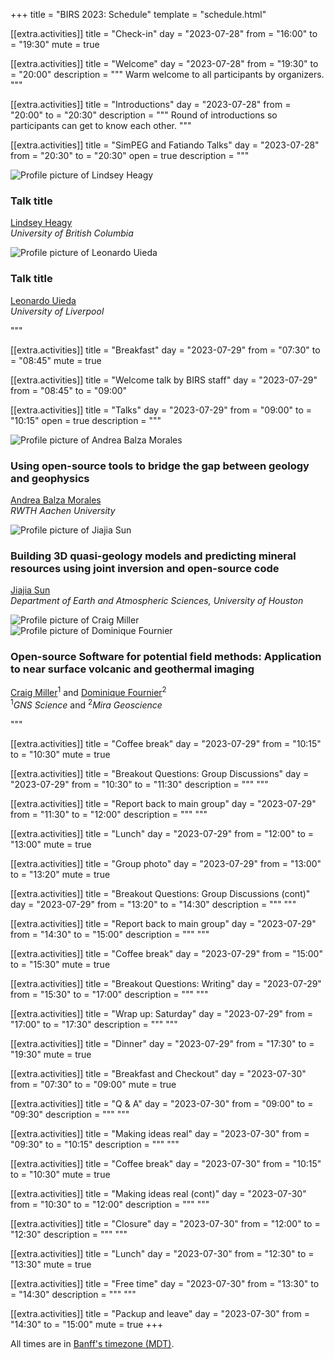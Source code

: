 +++
title = "BIRS 2023: Schedule"
template = "schedule.html"

[[extra.activities]]
title = "Check-in"
day = "2023-07-28"
from = "16:00"
to = "19:30"
mute = true

[[extra.activities]]
title = "Welcome"
day = "2023-07-28"
from = "19:30"
to = "20:00"
description = """
Warm welcome to all participants by organizers.
"""

[[extra.activities]]
title = "Introductions"
day = "2023-07-28"
from = "20:00"
to = "20:30"
description = """
Round of introductions so participants can get to know each other.
"""

[[extra.activities]]
title = "SimPEG and Fatiando Talks"
day = "2023-07-28"
from = "20:30"
to = "20:30"
open = true
description = """
<div class="talk-summary">
<div class="flex-1">
    <img class="speaker" src="/images/lindsey-heagy.jpg" alt="Profile picture of Lindsey Heagy">
</div>
<div class="talk-title">
    <h3>Talk title</h3>
    <p>
    <a href="https://lindseyjh.ca/">Lindsey Heagy</a>
    <br>
    <em>University of British Columbia</em>
    </p>
</div>
</div>

<div class="talk-summary">
<div class="flex-1">
    <img class="speaker" src="/images/leo-uieda.jpg" alt="Profile picture of Leonardo Uieda">
</div>
<div class="talk-title">
    <h3>Talk title</h3>
    <p>
    <a href="https://leouieda.com">Leonardo Uieda</a>
    <br>
    <em>University of Liverpool</em>
    </p>
</div>
</div>
"""

[[extra.activities]]
title = "Breakfast"
day = "2023-07-29"
from = "07:30"
to = "08:45"
mute = true

[[extra.activities]]
title = "Welcome talk by BIRS staff"
day = "2023-07-29"
from = "08:45"
to = "09:00"

[[extra.activities]]
title = "Talks"
day = "2023-07-29"
from = "09:00"
to = "10:15"
open = true
description = """

<div class="talk-summary">
<div class="flex-1">
    <img class="speaker" src="/images/andrea-balza-morales.jpg" alt="Profile picture of Andrea Balza Morales">
</div>
<div class="talk-title">
    <h3>Using open-source tools to bridge the gap between geology and geophysics</h3>
    <p>
    <a href="https://www.andreabalza.com">Andrea Balza Morales</a>
    <br>
    <em>RWTH Aachen University</em>
    </p>
</div>
</div>

<div class="talk-summary">
<div class="flex-1">
    <img class="speaker" src="/images/jiajia-sun.jpg" alt="Profile picture of Jiajia Sun">
</div>
<div class="talk-title">
    <h3>Building 3D quasi-geology models and predicting mineral resources using joint inversion and open-source code</h3>
    <p>
    <a href="https://sites.google.com/view/jiajiasun">Jiajia Sun</a>
    <br>
    <em>Department of Earth and Atmospheric Sciences, University of Houston</em>
    </p>
</div>
</div>

<div class="talk-summary">
<div class="speakers">
    <div class="flex-1">
        <img class="speaker" src="/images/craig-miller.jpg" alt="Profile picture of Craig Miller">
    </div>
    <div class="flex-1">
        <img class="speaker" src="/images/dom-fournier.jpg" alt="Profile picture of Dominique Fournier">
    </div>
</div>
<div class="talk-title">
    <h3>Open-source Software for potential field methods: Application to near surface volcanic and geothermal imaging</h3>
    <p>
    <a href="https://www.gns.cri.nz/about-us/staff-search/craig-miller">Craig Miller</a><sup>1</sup>
    and
    <a href="https://github.com/fourndo">Dominique Fournier</a><sup>2</sup>
    <br>
    <sup>1</sup><em>GNS Science</em>
    and
    <sup>2</sup><em>Mira Geoscience</em>
    </p>
</div>
</div>
"""

[[extra.activities]]
title = "Coffee break"
day = "2023-07-29"
from = "10:15"
to = "10:30"
mute = true

[[extra.activities]]
title = "Breakout Questions: Group Discussions"
day = "2023-07-29"
from = "10:30"
to = "11:30"
description = """
"""

[[extra.activities]]
title = "Report back to main group"
day = "2023-07-29"
from = "11:30"
to = "12:00"
description = """
"""

[[extra.activities]]
title = "Lunch"
day = "2023-07-29"
from = "12:00"
to = "13:00"
mute = true

[[extra.activities]]
title = "Group photo"
day = "2023-07-29"
from = "13:00"
to = "13:20"
mute = true

[[extra.activities]]
title = "Breakout Questions: Group Discussions (cont)"
day = "2023-07-29"
from = "13:20"
to = "14:30"
description = """
"""

[[extra.activities]]
title = "Report back to main group"
day = "2023-07-29"
from = "14:30"
to = "15:00"
description = """
"""

[[extra.activities]]
title = "Coffee break"
day = "2023-07-29"
from = "15:00"
to = "15:30"
mute = true

[[extra.activities]]
title = "Breakout Questions: Writing"
day = "2023-07-29"
from = "15:30"
to = "17:00"
description = """
"""

[[extra.activities]]
title = "Wrap up: Saturday"
day = "2023-07-29"
from = "17:00"
to = "17:30"
description = """
"""

[[extra.activities]]
title = "Dinner"
day = "2023-07-29"
from = "17:30"
to = "19:30"
mute = true




[[extra.activities]]
title = "Breakfast and Checkout"
day = "2023-07-30"
from = "07:30"
to = "09:00"
mute = true

[[extra.activities]]
title = "Q & A"
day = "2023-07-30"
from = "09:00"
to = "09:30"
description = """
"""

[[extra.activities]]
title = "Making ideas real"
day = "2023-07-30"
from = "09:30"
to = "10:15"
description = """
"""

[[extra.activities]]
title = "Coffee break"
day = "2023-07-30"
from = "10:15"
to = "10:30"
mute = true

[[extra.activities]]
title = "Making ideas real (cont)"
day = "2023-07-30"
from = "10:30"
to = "12:00"
description = """
"""

[[extra.activities]]
title = "Closure"
day = "2023-07-30"
from = "12:00"
to = "12:30"
description = """
"""

[[extra.activities]]
title = "Lunch"
day = "2023-07-30"
from = "12:30"
to = "13:30"
mute = true

[[extra.activities]]
title = "Free time"
day = "2023-07-30"
from = "13:30"
to = "14:30"
description = """
"""

[[extra.activities]]
title = "Packup and leave"
day = "2023-07-30"
from = "14:30"
to = "15:00"
mute = true
+++

All times are in [Banff's timezone
(MDT)](https://www.timeanddate.com/time/zone/canada/banff).
